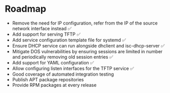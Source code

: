 # Roadmap

- Remove the need for IP configuration, refer from the IP of the source network interface instead ✅
- Add support for serving TFTP ✅
- Add service configuration template file for systemd ✅
- Ensure DHCP service can run alongside dhclient and isc-dhcp-server ✅
- Mitigate DOS vulnerabilities by ensuring sessions are limited in number and periodically removing old session entries ✅
- Add support for YAML configuration ✅
- Allow configuring listen interfaces for the TFTP service ✅
- Good coverage of automated integration testing
- Publish APT package repositories
- Provide RPM packages at every release


